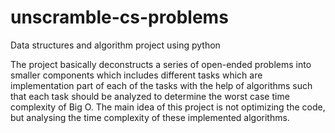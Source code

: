 # unscramble-cs-problems
Data structures and algorithm project using python

The project basically deconstructs a series of open-ended problems into smaller components which includes different tasks which are implementation part of each of the tasks with the help of algorithms such that each task should be analyzed to determine the worst case time complexity of Big O. The main idea of this project is not optimizing the code, but analysing the time complexity of these implemented algorithms. 
